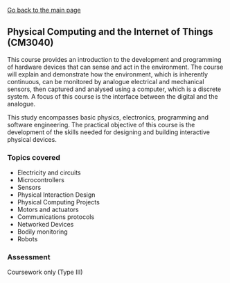 [Go back to the main page](../../../README.md)

## Physical Computing and the Internet of Things (CM3040)

This course provides an introduction to the development and programming
of hardware devices that can sense and act in the environment. The
course will explain and demonstrate how the environment, which is
inherently continuous, can be monitored by analogue electrical and
mechanical sensors, then captured and analysed using a computer, which
is a discrete system. A focus of this course is the interface between
the digital and the analogue.

This study encompasses basic physics, electronics, programming and
software engineering. The practical objective of this course is the
development of the skills needed for designing and building interactive
physical devices.

### Topics covered

* Electricity and circuits
* Microcontrollers
* Sensors
* Physical Interaction Design
* Physical Computing Projects
* Motors and actuators
* Communications protocols
* Networked Devices
* Bodily monitoring
* Robots

### Assessment

Coursework only (Type III)
